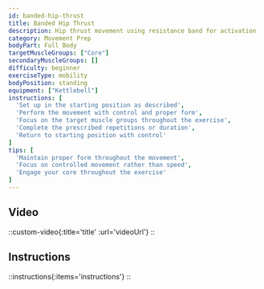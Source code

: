 ```yaml
---
id: banded-hip-thrust
title: Banded Hip Thrust
description: Hip thrust movement using resistance band for activation
category: Movement Prep
bodyPart: Full Body
targetMuscleGroups: ["Core"]
secondaryMuscleGroups: []
difficulty: beginner
exerciseType: mobility
bodyPosition: standing
equipment: ["Kettlebell"]
instructions: [
  'Set up in the starting position as described',
  'Perform the movement with control and proper form',
  'Focus on the target muscle groups throughout the exercise',
  'Complete the prescribed repetitions or duration',
  'Return to starting position with control'
]
tips: [
  'Maintain proper form throughout the movement',
  'Focus on controlled movement rather than speed',
  'Engage your core throughout the exercise'
]
---
```


## Video

::custom-video{:title='title' :url='videoUrl'}
::

## Instructions

::instructions{:items='instructions'}
::

